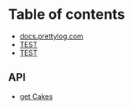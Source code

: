 # Table of contents

* [docs.prettylog.com](README.md)
* [TEST](test.md)
* [TEST](test-1.md)

## API

* [get Cakes](api/get-cakes.md)

